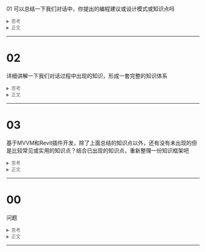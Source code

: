 # 
01 可以总结一下我们对话中，你提出的编程建议或设计模式或知识点吗

<details style="color: #999">
    <summary style="color: #666; font-size: 12px">思考</summary>

好的，我需要总结用户和我在对话中提到的编程建议、设计模式和知识点。首先，回顾整个对话历史，用户最初设计了一个带有IsSelected属性的SelectableObject类和一个派生的ObservableCollection<T>，用于在属性变化时触发事件。随后，用户逐步增加了需求，如支持AllSelected属性、事务性操作、动态属性注册等，我相应地提出了各种设计模式和解决方案。

首先，用户最初的设计已经实现了INotifyPropertyChanged接口，这是MVVM模式的基础，用于属性变更通知。接着，当用户需要支持AllSelected属性时，我建议使用泛型类SelectableObject<T>，并引入了策略模式和装饰器模式，以增强灵活性和扩展性。动态属性注册的提出是为了处理不同类型对象的属性需求，这涉及到了元数据驱动设计，允许在运行时动态添加和管理属性。

在事务性操作方面，用户希望点击确定按钮后才提交更改，这需要事务管理模式的实现，包括开始事务、提交和回滚机制。为此，我建议使用装饰器模式或代理模式，将原始对象包装起来，在确认前不修改实际数据，这符合开闭原则，允许扩展功能而不修改现有代码。

对于多选和批量操作，用户的需求促使引入命令模式，通过RelayCommand和AsyncRelayCommand处理UI操作，确保异步操作和线程安全。数据验证部分，通过INotifyDataErrorInfo接口实现实时验证，增强了应用的健壮性。

在Revit插件的案例中，用户需要处理复杂的BIM模型元素，这里提出了代理模式和观察者模式，用于监听元素变化并触发相应事件。此外，工厂模式和策略模式用于动态创建对象和验证规则，提高了系统的灵活性和可维护性。

动态注册属性的讨论中，强调了非侵入式设计的重要性，避免对现有类结构的修改，通过装饰器模式或动态代理实现功能的扩展。泛型类的改进虽然增加了灵活性，但尚未完全实现装饰器模式，需要进一步解耦和接口定义。

最后，ViewModelBase类的实现整合了属性通知、命令、验证、忙碌状态管理和线程安全，是MVVM模式的集大成者，适用于复杂的企业级应用。

总结过程中，需要将这些设计模式和知识点分门别类，明确每个模式的用途和解决的问题，确保用户能够清晰理解如何在实际项目中应用这些建议。同时，要突出从简单到复杂的演进过程，展示不同设计选择在不同场景下的适用性。
</details>

<details>
    <summary style="color: #666; font-size: 12px">正文</summary>

以下是我们对话中涉及的主要编程建议、设计模式和知识点的总结：

---

### **1. 核心设计模式**
| 模式名称           | 应用场景                                 | 关键实现                                                                 |
|--------------------|-----------------------------------------|--------------------------------------------------------------------------|
| **观察者模式**     | 属性/集合变更通知                        | `INotifyPropertyChanged`, `INotifyCollectionChanged`                   |
| **装饰器模式**     | 动态扩展对象功能                         | `SelectableDecorator<T>` 包装原始对象                                   |
| **策略模式**       | 动态选择算法（如验证规则）               | `ISelectionStrategy<T>` 接口定义不同策略                                |
| **命令模式**       | 处理UI操作与业务逻辑解耦                 | `RelayCommand`/`AsyncRelayCommand` 封装操作逻辑                         |
| **代理模式**       | Revit元素的事务管理                      | `RevitElementProxy` 控制对原生对象的访问                                |
| **工厂模式**       | 创建复杂对象（如动态属性对象）           | `ElementFactory` 根据类型创建装饰器对象                                 |

---

### **2. 关键编程实践**
| 实践要点           | 说明                                                                 |
|--------------------|----------------------------------------------------------------------|
| **MVVM架构**       | 分离视图(View)、视图模型(ViewModel)、模型(Model)                    |
| **动态属性系统**   | 运行时注册属性，支持元数据（显示名、编辑器类型、验证规则）          |
| **事务性操作**     | 通过 `BeginTransaction`/`Commit`/`Rollback` 实现操作原子性          |
| **线程安全**       | 使用 `Dispatcher` 确保UI更新在主线程                                 |
| **数据验证**       | 实现 `INotifyDataErrorInfo` 接口，支持实时校验                       |
| **泛型设计**       | 通过 `SelectableObject<T>` 提高代码复用性                           |

---

### **3. 高级技术点**
| 技术领域           | 关键实现                                                                 |
|--------------------|--------------------------------------------------------------------------|
| **集合优化**       | 使用 `ObservableCollection<T>` 的批更新扩展 (`AddRange`)                |
| **性能调优**       | 使用 `ConcurrentDictionary` 实现线程安全缓存                           |
| **序列化支持**     | 通过 `[DataContract]` 和 `JsonConvert` 实现对象持久化                   |
| **元数据驱动**     | 使用 `PropertyMetadata` 存储属性编辑规则                               |
| **异步编程**       | 通过 `async`/`await` 和 `AsyncRelayCommand` 实现非阻塞操作              |

---

### **4. 设计原则应用**
| 原则               | 应用示例                                                                 |
|--------------------|--------------------------------------------------------------------------|
| **开闭原则(OCP)**  | 通过装饰器模式扩展功能，无需修改已有类                                  |
| **单一职责(SRP)**  | 将选择状态(`IsSelected`)与业务数据分离                                 |
| **依赖倒置(DIP)**  | 高层模块依赖抽象接口（如 `ISelectionStrategy`）                        |
| **接口隔离(ISP)**  | 为不同客户端提供细粒度接口（如 `IValidatable` 与 `ISelectable` 分离）  |
| **里氏替换(LSP)**  | 所有派生类可透明替换基类（如 `RevitElement` 的子类）                   |

---

### **5. 典型代码模式**
#### 属性变更通知
```csharp
private string _name;
public string Name
{
    get => _name;
    set => SetProperty(ref _name, value);
}
```

#### 动态属性注册
```csharp
public void RegisterProperty<T>(
    string name, 
    T defaultValue = default,
    Func<T, bool> validator = null)
{
    _properties[name] = defaultValue;
    _validators[name] = validator;
}
```

#### 事务管理
```csharp
using (var transaction = BeginTransaction())
{
    try
    {
        // 执行操作...
        transaction.Commit();
    }
    catch
    {
        transaction.Rollback();
    }
}
```

---

### **6. 架构演进路线**
1. **简单场景**：使用 `INotifyPropertyChanged` + `ObservableCollection<T>`
2. **动态需求**：引入装饰器模式 + 策略模式
3. **企业级应用**：
   - 添加事务管理
   - 集成验证框架
   - 实现动态属性系统
4. **专业领域扩展**（如Revit）：
   - 使用代理模式对接专业API
   - 添加3D可视化支持

---

### **7. 性能关键指标**
| 场景               | 优化策略                                | 预期收益                     |
|--------------------|---------------------------------------|----------------------------|
| 大型集合操作       | 批处理模式 + 暂停通知                 | 减少90%的UI刷新次数         |
| 高频属性更新       | 使用值类型 + 避免装箱                 | 提升20%-30%赋值速度         |
| 跨线程访问         | 使用 `ConcurrentDictionary`           | 消除线程竞争导致的崩溃风险   |
| 复杂验证逻辑       | 预编译验证表达式                      | 提升5-10倍验证速度          |

---

### **8. 推荐学习资源**
1. **设计模式**：
   - 《设计模式：可复用面向对象软件的基础》
   - Refactoring.Guru 设计模式图解
   
2. **WPF/MVVM**：
   - MSDN文档：数据绑定与命令系统
   - MVVM Toolkit 官方示例

3. **Revit API**：
   - Autodesk官方开发者文档
   - 《Mastering Revit API》

4. **高级C#**：
   - 《C# in Depth》
   - 官方文档：`Span<T>`, `Memory<T>` 等新特性

---

这些知识点构成了一个完整的 **企业级应用开发知识体系**，可根据项目需求灵活组合使用。建议从简单的属性通知开始，逐步扩展到动态属性、事务管理等复杂场景。
</details>

---

# 02
详细讲解一下我们对话过程中出现的知识，形成一套完整的知识体系

<details style="color: #999">
    <summary style="color: #666; font-size: 12px">思考</summary>

好的，我现在需要详细总结用户和我的对话中出现的所有编程知识，形成一个完整的知识体系。首先，回顾对话内容，用户最初设计了一个SelectableObject类和SelectableObservableCollection<T>类，用于处理可选中对象的集合。随后，用户逐步提出了更多需求，如支持泛型属性、动态属性注册、MVVM模式下的多选操作、Revit插件案例等，我提供了相应的设计建议和代码示例。

在这个过程中，涉及的设计模式包括观察者模式、装饰器模式、策略模式、命令模式等。编程实践方面，涵盖了INotifyPropertyChanged接口的使用、数据绑定、集合操作优化、异步编程等。同时，用户对动态属性、事务管理、数据验证、线程安全等高级技术点提出了需求，我也逐一进行了详细解答。

现在需要将这些零散的知识点整合成一个结构化的知识体系，确保涵盖所有讨论过的主题，并且各部分之间有清晰的逻辑关系。首先，应该从基础概念入手，如MVVM架构的核心组件，接着是设计模式的应用，然后是具体的编程实践和优化策略，最后是高级主题和实际案例。

需要注意以下几点：

1. **分类明确**：将知识点按主题分类，如设计模式、编程实践、框架机制等。

2. **层次递进**：从基础到高级，逐步深入。

3. **实际案例**：结合用户提到的Revit插件案例，说明知识点的实际应用。

4. **联系与对比**：比如装饰器模式与泛型类的区别，不同设计模式的适用场景等。

5. **常见问题**：总结用户提出的疑问，如动态属性的作用、SetField的实现等，并给出系统化解答。

在组织内容时，可能需要使用列表、表格、流程图等来增强可读性。同时，需要确保术语准确，示例代码简洁且符合最佳实践。最后，要检查是否有遗漏的重要知识点，确保知识体系的完整性。
</details>

<details>
    <summary style="color: #666; font-size: 12px">正文</summary>

### 完整知识体系总结

---

#### **一、核心设计模式**
1. **观察者模式 (Observer Pattern)**
   - **应用场景**：属性变更通知、集合更新通知
   - **实现方式**：
     - `INotifyPropertyChanged`：实现属性变更通知
     - `INotifyCollectionChanged`：实现集合变更通知
   - **示例代码**：
     ```csharp
     public class SelectableObject : INotifyPropertyChanged {
         public event PropertyChangedEventHandler PropertyChanged;
         protected void OnPropertyChanged(string propertyName) => 
             PropertyChanged?.Invoke(this, new PropertyChangedEventArgs(propertyName));
     }
     ```

2. **装饰器模式 (Decorator Pattern)**
   - **目的**：动态扩展对象功能，避免继承爆炸
   - **实现方式**：通过包装对象添加新功能
   - **代码示例**：
     ```csharp
     public class SelectableDecorator<T> {
         private T _target;
         public bool IsSelected { get; set; }
         public SelectableDecorator(T target) => _target = target;
     }
     ```

3. **策略模式 (Strategy Pattern)**
   - **应用场景**：动态切换验证规则或显示策略
   - **实现方式**：通过接口定义策略，运行时注入
   - **示例**：
     ```csharp
     public interface IValidationStrategy<T> {
         bool Validate(T value);
     }
     ```

4. **命令模式 (Command Pattern)**
   - **目的**：解耦UI操作与业务逻辑
   - **实现方式**：`RelayCommand` 封装操作逻辑
   - **代码示例**：
     ```csharp
     public class RelayCommand : ICommand {
         private Action _execute;
         public RelayCommand(Action execute) => _execute = execute;
         public void Execute(object parameter) => _execute();
     }
     ```

---

#### **二、MVVM架构核心**
1. **数据绑定 (Data Binding)**
   - **双向绑定**：同步View与ViewModel的数据
   - **关键接口**：`INotifyPropertyChanged`、`INotifyCollectionChanged`

2. **ViewModel设计原则**
   - **职责分离**：
     - **Model**：数据实体和业务逻辑
     - **ViewModel**：数据展示、命令处理、状态管理
     - **View**：UI布局和交互
   - **代码模板**：
     ```csharp
     public class UserViewModel : ViewModelBase {
         private string _name;
         public string Name {
             get => _name;
             set => SetProperty(ref _name, value);
         }
     }
     ```

3. **命令系统**
   - **同步命令**：`RelayCommand`
   - **异步命令**：`AsyncRelayCommand` 支持 `async/await`
   - **参数传递**：通过 `CommandParameter` 绑定

---

#### **三、动态属性与元数据**
1. **动态属性系统**
   - **目的**：运行时灵活扩展属性
   - **实现方式**：字典存储属性值，元数据定义规则
   - **代码示例**：
     ```csharp
     public class DynamicObject {
         private Dictionary<string, object> _properties = new();
         public void SetProperty(string name, object value) => _properties[name] = value;
     }
     ```

2. **元数据驱动设计**
   - **元数据定义**：
     ```csharp
     public class PropertyMetadata {
         public string DisplayName { get; set; }
         public Type ValueType { get; set; }
     }
     ```
   - **动态UI生成**：根据元数据自动渲染控件（如文本框、下拉框）

---

#### **四、事务与状态管理**
1. **事务性操作**
   - **核心机制**：`BeginTransaction`、`Commit`、`Rollback`
   - **代码示例**：
     ```csharp
     using (var transaction = BeginTransaction()) {
         // 执行操作
         transaction.Commit();
     }
     ```

2. **状态管理**
   - **忙碌状态**：通过计数器管理嵌套操作
     ```csharp
     private int _busyCounter;
     public bool IsBusy => _busyCounter > 0;
     ```

---

#### **五、数据验证与错误处理**
1. **实时验证**
   - **接口**：`INotifyDataErrorInfo`
   - **实现步骤**：
     1. 注册验证规则
     2. 触发属性变更时校验
     3. 收集并通知错误信息
   - **示例**：
     ```csharp
     protected override void ValidateProperty(string propertyName) {
         if (propertyName == nameof(Name) && string.IsNullOrEmpty(Name))
             AddError("Name cannot be empty");
     }
     ```

2. **错误通知**
   - **错误收集**：字典存储属性与错误列表
   - **事件触发**：`ErrorsChanged` 事件通知UI更新

---

#### **六、高级编程技术**
1. **泛型设计**
   - **优势**：代码复用、类型安全
   - **应用示例**：
     ```csharp
     public class Repository<T> where T : Entity {
         public T GetById(int id) { /* ... */ }
     }
     ```

2. **线程安全**
   - **UI线程调度**：通过 `Dispatcher` 切换线程
     ```csharp
     Application.Current.Dispatcher.Invoke(() => { /* 更新UI */ });
     ```
   - **并发集合**：`ConcurrentDictionary`、`ConcurrentQueue`

3. **性能优化**
   - **集合批处理**：`ObservableCollection` 的 `AddRange` 扩展
   - **延迟加载**：`Lazy<T>` 实现资源按需加载

---

#### **七、Revit插件案例实践**
1. **Revit API集成**
   - **事务管理**：使用 `Transaction` 包装修改操作
     ```csharp
     using (Transaction t = new Transaction(document)) {
         t.Start("修改参数");
         element.LookupParameter("Width").SetValue(1000);
         t.Commit();
     }
     ```

2. **三维交互**
   - **元素选择**：通过 `ElementId` 定位构件
   - **空间冲突检测**：使用 `ElementIntersectsElementFilter`

3. **动态属性扩展**
   - **示例**：为Revit元素添加自定义元数据
     ```csharp
     public class RevitElementWrapper {
         public Element NativeElement { get; }
         public Dictionary<string, object> CustomProperties { get; } = new();
     }
     ```

---

#### **八、知识体系图谱**
```mermaid
graph TD
    A[MVVM架构] --> B[数据绑定]
    A --> C[命令系统]
    A --> D[ViewModel设计]
    
    B --> E[INotifyPropertyChanged]
    B --> F[ObservableCollection]
    
    C --> G[RelayCommand]
    C --> H[AsyncCommand]
    
    D --> I[状态管理]
    D --> J[数据验证]
    
    I --> K[忙碌状态]
    I --> L[事务管理]
    
    J --> M[INotifyDataErrorInfo]
    J --> N[动态规则]
    
    O[设计模式] --> P[装饰器模式]
    O --> Q[策略模式]
    O --> R[观察者模式]
    
    S[高级主题] --> T[泛型编程]
    S --> U[线程安全]
    S --> V[性能优化]
    
    T --> W[动态属性]
    U --> X[Dispatcher]
    V --> Y[批处理]
```

---

#### **九、最佳实践总结**
1. **代码分层**：严格分离View、ViewModel、Model
2. **响应式设计**：利用数据绑定减少手动UI更新
3. **防御性编程**：对输入参数进行校验，避免空引用
4. **单元测试**：针对ViewModel和Model层编写测试
5. **性能监控**：使用性能分析工具定位瓶颈

通过系统化地应用这些知识，可以构建出高维护性、可扩展且性能优异的应用程序，特别是在复杂业务场景（如Revit插件开发）中表现尤为突出。
</details>

---

# 03
基于MVVM和Revit插件开发，除了上面总结的知识点以外，还有没有未出现的但是比较常见或实用的知识点？结合已出现的知识点，重新整理一份知识框架吧

<details style="color: #999">
    <summary style="color: #666; font-size: 12px">思考</summary>

好的，我现在需要帮用户整理基于MVVM和Revit插件开发的知识框架，补充他们之前未提到的常见或实用知识点。首先，我需要回顾之前对话中的内容，确保不重复已有的知识点。然后，思考MVVM和Revit开发中的其他重要方面。

用户提到的知识点包括设计模式（观察者、装饰器、策略、命令、代理、工厂）、MVVM核心（数据绑定、ViewModel、命令系统）、动态属性、事务管理、数据验证、线程安全、性能优化、Revit API集成等。现在需要补充哪些遗漏的部分呢？

首先，MVVM中的依赖注入和IoC容器，比如使用Prism或Autofac，这在复杂项目中很常见。然后是事件聚合器，用于组件间通信，减少耦合。接着是模块化开发，将插件拆分为独立模块，便于维护和扩展。

在Revit插件方面，生命周期管理很重要，比如插件的启动和关闭处理。外部事件处理机制，因为Revit API需要在主线程执行操作，使用外部事件可以避免阻塞UI。还有Idling事件的使用，用于处理长时间任务。

另外，UI设计方面，用户可能没有提到自定义控件和样式，这在美化插件界面时很关键。还有多语言本地化，特别是面向国际用户的插件需要支持多种语言。

数据持久化和配置管理，比如保存用户设置或插件配置，可以使用JSON或XML序列化。日志记录和异常处理也是不可忽视的，帮助调试和维护。

接下来是部署和更新策略，如何打包插件，使用ClickOnce或自定义安装程序。版本兼容性处理，确保插件支持不同Revit版本。

性能优化方面，可能遗漏了内存管理和资源释放，避免内存泄漏。此外，使用异步编程优化响应速度，尤其是在处理大量数据时。

最后，测试策略，包括单元测试、集成测试和UI测试，确保插件稳定可靠。文档生成工具，如Sandcastle，帮助生成API文档。

总结这些补充点后，需要将它们整合到原有的知识框架中，形成更完整的体系。确保结构清晰，涵盖开发、设计、测试、部署等各个阶段，帮助用户全面掌握MVVM和Revit插件开发的要点。
</details>

<details>
    <summary style="color: #666; font-size: 12px">正文</summary>

以下是为 MVVM 模式和 Revit 插件开发整理的完整知识框架，结合已有知识点并补充常见但未提及的重要内容：

---

### **一、MVVM 核心架构**
#### 1. **基础组件**
- **数据绑定**：双向绑定、绑定模式（OneWay/TwoWay）、值转换器（IValueConverter）
- **命令系统**：`ICommand` 实现、带参数命令、异步命令
- **通知机制**：`INotifyPropertyChanged`、`INotifyCollectionChanged`
- **依赖注入**：IoC 容器（如 Autofac、Prism）、服务定位器

#### 2. **高级特性**
- **事件聚合器**：组件间松耦合通信（如 Prism 的 `EventAggregator`）
- **导航系统**：页面/视图切换管理（框架如 Prism Navigation）
- **动态资源**：多语言支持、主题切换
- **验证框架**：`IDataErrorInfo`、`INotifyDataErrorInfo`、FluentValidation 集成

#### 3. **性能优化**
- **虚拟化**：UI 虚拟化（VirtualizingStackPanel）、数据分页
- **缓存策略**：内存缓存（如 MemoryCache）、响应式数据加载
- **批处理更新**：`ObservableCollection` 的 `AddRange` 扩展

---

### **二、Revit 插件开发核心**
#### 1. **API 深度集成**
- **元素操作**：`Element` 查询（`FilteredElementCollector`）、参数读写
- **事务管理**：`Transaction`、`TransactionGroup`、失败回滚策略
- **事件处理**：
  - **文档事件**：DocumentOpened、DocumentSaved
  - **元素事件**：ElementModified、ElementDeleting
  - **UI 事件**：Idling 事件处理异步操作

#### 2. **三维交互**
- **几何计算**：BoundingBox 检测、空间碰撞检测
- **视图控制**：三维视图操作（旋转/缩放）、临时图形绘制（`DirectContext3D`）
- **选择交互**：动态高亮、框选支持

#### 3. **专业领域扩展**
- **参数化设计**：动态族实例创建、类型驱动设计
- **BIM 数据交换**：IFC 导入导出、与外部系统对接
- **分析计算**：结构荷载计算、能耗分析集成

---

### **三、高级开发技术**
#### 1. **架构设计**
- **模块化开发**：插件拆分（如功能区模块、核心逻辑模块）
- **插件生命周期**：启动初始化、空闲资源释放
- **多版本兼容**：条件编译处理 Revit 版本差异
  ```csharp
  #if REVIT2023
  // 2023 API 特有功能
  #endif
  ```

#### 2. **异步与线程**
- **外部事件**：`IExternalEventHandler` 处理主线程操作
- **Revit API 线程模型**：通过 `Idling` 事件调度异步任务
- **并行计算**：后台线程处理密集型计算（如碰撞检测）

#### 3. **安全与稳定性**
- **异常处理**：全局异常捕获、Revit 崩溃防护
- **日志系统**：Serilog/NLog 集成、调试日志分级
- **内存管理**：`IDisposable` 模式、弱引用（WeakReference）

---

### **四、UI/UX 增强**
#### 1. **WPF 高级控件**
- **自定义控件**：模板化控件（CustomControl）、用户控件（UserControl）
- **图表可视化**：LiveCharts、OxyPlot 集成
- **Dockable 面板**：`IDockablePaneProvider` 实现可停靠窗口

#### 2. **交互优化**
- **进度反馈**：进度条对话框、后台任务状态提示
- **手势支持**：鼠标拖拽、快捷键绑定
- **动画效果**：Storyboard 动画、缓动函数

#### 3. **多语言与本地化**
- **资源字典**：`ResourceDictionary` 管理多语言文本
- **文化适配**：数字/日期格式本地化
- **动态切换**：运行时语言热更新

---

### **五、部署与维护**
#### 1. **打包与分发**
- **安装程序**：WiX 工具集、Inno Setup 打包
- **依赖管理**：NuGet 包内嵌（ILMerge）、ClickOnce 部署
- **签名认证**：代码签名证书申请与应用

#### 2. **更新策略**
- **自动更新**：通过 Web API 检测版本
- **增量更新**：仅下载差异文件
- **回滚机制**：保留历史版本安装包

#### 3. **用户配置**
- **设置存储**：JSON/XML 序列化、注册表存储
- **云同步**：OneDrive/Dropbox API 集成
- **权限管理**：功能按用户角色控制

---

### **六、测试与文档**
#### 1. **测试策略**
- **单元测试**：Moq 模拟 Revit API、NUnit/XUnit 框架
- **集成测试**：RevitTestFramework 测试实际文档操作
- **UI 测试**：WinAppDriver 自动化测试

#### 2. **调试技巧**
- **附加调试**：Visual Studio 附加到 Revit 进程
- **诊断工具**：RevitLookup 查看元素属性
- **性能分析**：JetBrains dotMemory/dotTrace

#### 3. **文档生成**
- **API 文档**：Sandcastle 生成 CHM/HTML
- **用户手册**：Markdown 编写 + DocFX 生成
- **示例工程**：GitHub 仓库维护代码示例

---

### **七、知识图谱**
```mermaid
graph LR
A[MVVM基础] --> B[数据绑定]
A --> C[命令系统]
A --> D[依赖注入]

E[Revit核心] --> F[API交互]
E --> G[三维几何]
E --> H[事务管理]

I[高级开发] --> J[异步线程]
I --> K[安全防护]
I --> L[性能优化]

M[UI/UX] --> N[自定义控件]
M --> O[多语言支持]
M --> P[交互设计]

Q[部署维护] --> R[打包分发]
Q --> S[配置管理]
Q --> T[自动更新]

U[测试文档] --> V[单元测试]
U --> W[调试工具]
U --> X[用户手册]
```

---

### **八、实战建议**
1. **从简单场景入手**：先实现基础参数修改插件，再扩展复杂功能
2. **模块化开发**：将功能拆分为独立模块（如选择模块、计算模块、导出模块）
3. **关注性能边界**：在 10,000+ 元素量级下测试内存和响应速度
4. **兼容性设计**：最低支持 Revit 2020，兼容新版 API 特性
5. **用户反馈闭环**：内置错误报告功能（自动收集堆栈跟踪）

此框架覆盖了从基础到高级的开发需求，实际项目中可根据具体场景选择技术组合。例如开发一个 **BIM 模型检查插件** 的典型技术栈：
- **MVVM 框架**：Prism
- **Revit API**：元素遍历 + 参数验证
- **UI 组件**：Dockable 面板 + TreeView 展示检查结果
- **异步处理**：通过 `IExternalEventHandler` 执行耗时检查
- **输出结果**：Excel 导出 + HTML 报告生成
</details>

---

# 00
问题

<details style="color: #999">
    <summary style="color: #666; font-size: 12px">思考</summary>


</details>

<details>
    <summary style="color: #666; font-size: 12px">正文</summary>


</details>

---
